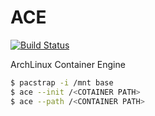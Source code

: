 # ACE

[![Build Status](https://travis-ci.org/guni973/ace.svg?branch=master)](https://travis-ci.org/guni973/ace)

ArchLinux Container Engine

```bash
$ pacstrap -i /mnt base
$ ace --init /<COTAINER PATH>
$ ace --path /<CONTAINER PATH>
```


